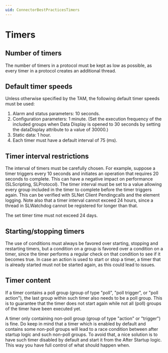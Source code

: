 ```yaml
---
uid: ConnectorBestPracticesTimers
---
```


# Timers

## Number of timers

The number of timers in a protocol must be kept as low as possible, as every timer in a protocol creates an additional thread.

## Default timer speeds

Unless otherwise specified by the TAM, the following default timer speeds must be used:

1. Alarm and status parameters: 10 seconds.
1. Configuration parameters: 1 minute. (Set the execution frequency of the included groups when Data Display is opened to 30 seconds by setting the dataDisplay attribute to a value of 30000.)
1. Static data: 1 hour.
1. Each timer must have a default interval of 75 (ms).

## Timer interval restrictions

The interval of timers must be carefully chosen. For example, suppose a timer triggers every 10 seconds and initiates an operation that requires 20 seconds to complete. This can have a negative impact on performance (SLScripting, SLProtocol). The timer interval must be set to a value allowing every group included in the timer to complete before the timer triggers again. This can be verified with SLNet Client Pendingcalls and the element logging. Note also that a timer interval cannot exceed 24 hours, since a thread in SLWatchdog cannot be registered for longer than that.

The set timer time must not exceed 24 days.

## Starting/stopping timers

The use of conditions must always be favored over starting, stopping and restarting timers, but a condition on a group is favored over a condition on a timer, since the timer performs a regular check on that condition to see if it becomes true. In case an action is used to start or stop a timer, a timer that is already started must not be started again, as this could lead to issues.

## Timer content

If a timer contains a poll group (group of type "poll", "poll trigger", or "poll action"), the last group within such timer also needs to be a poll group. This is to guarantee that the timer does not start again while not all (poll) groups of the timer have been executed yet.

A timer only containing non-poll group (group of type "action" or "trigger") is fine. Do keep in mind that a timer which is enabled by default and contains some non-poll groups will lead to a race condition between after startup logic and such non-poll groups. To avoid that, a nice solution is to have such timer disabled by default and start it from the After Startup logic. This way you have full control of what should happen when.
